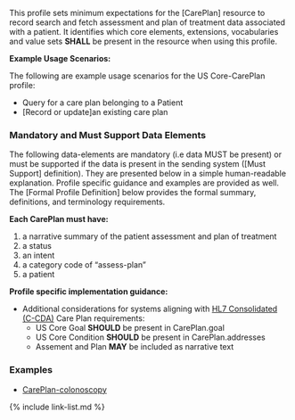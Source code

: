 ﻿This profile sets minimum expectations for the [CarePlan] resource to record search and fetch assessment and plan of treatment data associated with a patient. It identifies which core elements, extensions, vocabularies and value sets **SHALL** be present in the resource when using this profile.

**Example Usage Scenarios:**

The following are example usage scenarios for the US Core-CarePlan profile:

-   Query for a care plan belonging to a Patient
-   [Record or update]an existing care plan


### Mandatory and Must Support Data Elements


The following data-elements are mandatory (i.e data MUST be present) or must be supported if the data is present in the sending system ([Must Support] definition). They are presented below in a simple human-readable explanation.  Profile specific guidance and examples are provided as well.  The [Formal Profile Definition] below provides the  formal summary, definitions, and  terminology requirements.  

**Each CarePlan must have:**

1.  a narrative summary of the patient assessment and plan of treatment
1.  a status
1.  an intent
1.  a category code of “assess-plan”
1.  a patient

**Profile specific implementation guidance:**

* Additional considerations for systems aligning with [HL7 Consolidated (C-CDA)](http://www.hl7.org/implement/standards/product_brief.cfm?product_id=492) Care Plan requirements: 
    - US Core Goal **SHOULD** be present in CarePlan.goal
    - US Core Condition **SHOULD** be present in CarePlan.addresses
    - Assement and Plan **MAY** be included as narrative text


### Examples

- [CarePlan-colonoscopy](CarePlan-colonoscopy.html)


{% include link-list.md %}

